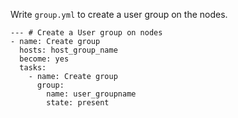 Write ```group.yml``` to create a user group on the nodes.
```
--- # Create a User group on nodes
- name: Create group
  hosts: host_group_name
  become: yes
  tasks:
    - name: Create group
      group:
        name: user_groupname
        state: present
```
